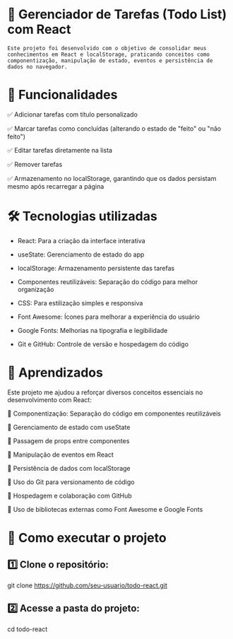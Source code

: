# 📝 Gerenciador de Tarefas (Todo List) com React

    Este projeto foi desenvolvido com o objetivo de consolidar meus conhecimentos em React e localStorage, praticando conceitos como componentização, manipulação de estado, eventos e persistência de dados no navegador.

# 🚀 Funcionalidades
✅ Adicionar tarefas com título personalizado

✅ Marcar tarefas como concluídas (alterando o estado de "feito" ou "não feito")

✅ Editar tarefas diretamente na lista

✅ Remover tarefas

✅ Armazenamento no localStorage, garantindo que os dados persistam mesmo após recarregar a página

# 🛠️ Tecnologias utilizadas

- React: Para a criação da interface interativa

- useState: Gerenciamento de estado do app

- localStorage: Armazenamento persistente das tarefas

- Componentes reutilizáveis: Separação do código para melhor organização

- CSS: Para estilização simples e responsiva

- Font Awesome: Ícones para melhorar a experiência do usuário

- Google Fonts: Melhorias na tipografia e legibilidade

- Git e GitHub: Controle de versão e hospedagem do código
 

# 📌 Aprendizados
Este projeto me ajudou a reforçar diversos conceitos essenciais no desenvolvimento com React:

📌 Componentização: Separação do código em componentes reutilizáveis

📌 Gerenciamento de estado com useState

📌 Passagem de props entre componentes

📌 Manipulação de eventos em React

📌 Persistência de dados com localStorage

📌 Uso do Git para versionamento de código

📌 Hospedagem e colaboração com GitHub

📌 Uso de bibliotecas externas como Font Awesome e Google Fonts

# 🔧 Como executar o projeto

## 1️⃣ Clone o repositório:
git clone https://github.com/seu-usuario/todo-react.git

## 2️⃣ Acesse a pasta do projeto:
cd todo-react


